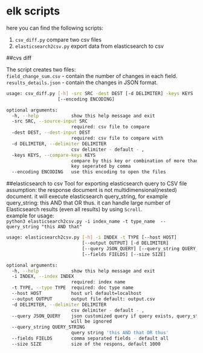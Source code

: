 # elk scripts

here you can find the following scripts:
1. `csv_diff.py` compare two csv files<br>
1.  `elasticsearch2csv.py` export data from elasticsearch to csv <br>




##cvs diff

The script creates two files:<br> 
`field_change_sum.csv` - contain the number of changes in each field.<br>
`results_details.json` - contain the changes in JSON format.


```bash
usage: csv_diff.py [-h] -src SRC -dest DEST [-d DELIMITER] -keys KEYS
                   [--encoding ENCODING]

optional arguments:
  -h, --help            show this help message and exit
  -src SRC, --source-input SRC
                        required: csv file to compare
  -dest DEST, --dest-input DEST
                        required: csv file to compare with
  -d DELIMITER, --delimiter DELIMITER
                        csv delimiter - default - ,
  -keys KEYS, --compare-keys KEYS
                        compare by this key or combination of more than one
                        key seperated by comma
  --encoding ENCODING   use this encoding to open the files

```




##elasticsearch to csv
 Tool for exporting elasticsearch query to CSV file assumption: the response document is not multidimensional(nested)
 document. it will execute elasticsearch query_string, for example query_string: this AND that OR thus.
 it can handle large number of Elasticsearch results (even all results) by using `Scroll`.<br>
example for usage:<br>
`python3 elasticsearch2csv.py -i index_name -t type_name  --query_string "this AND that"`
```bash
usage: elasticsearch2csv.py [-h] -i INDEX -t TYPE [--host HOST]
                            [--output OUTPUT] [-d DELIMITER]
                            [--query JSON_QUERY] [--query_string QUERY_STRING]
                            [--fields FIELDS] [--size SIZE]

optional arguments:
  -h, --help            show this help message and exit
  -i INDEX, --index INDEX
                        required: index name
  -t TYPE, --type TYPE  required: doc type name
  --host HOST           host url default=localhost
  --output OUTPUT       output file default: output.csv
  -d DELIMITER, --delimiter DELIMITER
                        csv delimiter - default - ,
  --query JSON_QUERY    json customized query if query exists, query_string
                        will be ignored
  --query_string QUERY_STRING
                        query string 'this AND that OR thus'
  --fields FIELDS       comma separated fields - default all
  --size SIZE           size of the respons, default 1000

```
